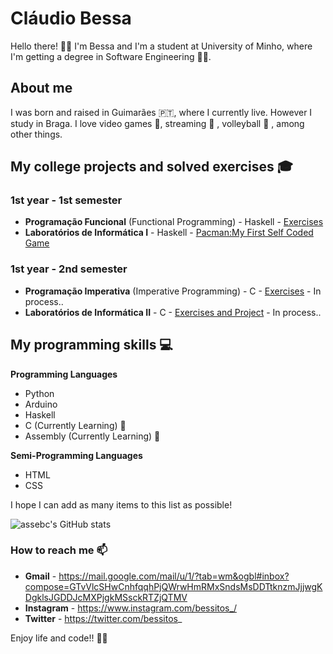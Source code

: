 # Cláudio Bessa

Hello there! 👋😊 I'm Bessa and I'm a student at University of Minho, where I'm getting a degree in Software Engineering 👩‍💻. 

## About me

I was born and raised in Guimarães 🇵🇹, where I currently live. However I study in Braga. I love video games 👾, streaming 🎥 , volleyball 🏐 , among other things. 

## My college projects and solved exercises 🎓

### 1st year - 1st semester

- **Programação Funcional** (Functional Programming) - Haskell - [Exercises](https://github.com/assebc/Programacao-Funcional)
- **Laboratórios de Informática I** - Haskell - [Pacman:My First Self Coded Game](https://github.com/assebc/Laboratorios-Informatica-I)

### 1st year - 2nd semester

- **Programação Imperativa** (Imperative Programming) - C - [Exercises](https://github.com/assebc/Programacao-Imperativa) - In process..
- **Laboratórios de Informática II** - C - [Exercises and Project](https://github.com/assebc/Laboratorios-Informatica-II) - In process..

## My programming skills 💻

**Programming Languages**

- Python
- Arduino
- Haskell 
- C (Currently Learning) 🌱
- Assembly (Currently Learning) 🌱

**Semi-Programming Languages**
- HTML
- CSS



I hope I can add as many items to this list as possible!

![assebc's GitHub stats](https://github-readme-stats.vercel.app/api?username=assebc&count_private=true&show_icons=true)

### How to reach me 📫

- **Gmail** - https://mail.google.com/mail/u/1/?tab=wm&ogbl#inbox?compose=GTvVlcSHwCnhfqqhPjQWrwHmRMxSndsMsDDTtknzmJjjwgKDgklsJGDDJcMXPjgkMSsckRTZjQTMV
- **Instagram** - https://www.instagram.com/bessitos_/
- **Twitter** - https://twitter.com/bessitos_

Enjoy life and code!! 👋😊
